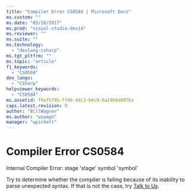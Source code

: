 ```yaml
---
title: "Compiler Error CS0584 | Microsoft Docs"
ms.custom: ""
ms.date: "03/10/2017"
ms.prod: "visual-studio-dev14"
ms.reviewer: ""
ms.suite: ""
ms.technology: 
  - "devlang-csharp"
ms.tgt_pltfrm: ""
ms.topic: "article"
f1_keywords: 
  - "CS0584"
dev_langs: 
  - "CSharp"
helpviewer_keywords: 
  - "CS0584"
ms.assetid: f9af5795-ffd0-4dc3-b4c9-0a24b8a0076a
caps.latest.revision: 9
author: "BillWagner"
ms.author: "wiwagn"
manager: "wpickett"
---
```

# Compiler Error CS0584
Internal Compiler Error: stage 'stage' symbol 'symbol'  
  
 Try to determine whether the compiler is failing because of its inability to parse unexpected syntax. If that is not the case, try [Talk to Us](/visual-studio/ide/talk-to-us).